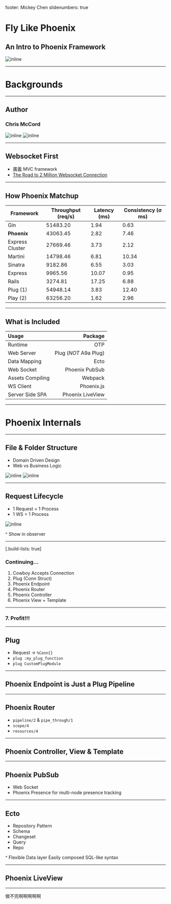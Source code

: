 footer: Mickey Chen
slidenumbers: true

# Fly Like Phoenix
## An Intro to Phoenix Framework

![inline](assets/phoenix-logo.png)

---

# Backgrounds

---

## Author

### Chris McCord

![inline](assets/chris-1.jpg) ![inline](assets/chris-2.jpg)

---

## Websocket First

- 廣義 MVC framework
- [The Road to 2 Million Websocket Connection](https://www.phoenixframework.org/blog/the-road-to-2-million-websocket-connections)

---

## How Phoenix Matchup

| Framework | Throughput (req/s) | Latency (ms) | Consistency (σ ms) |
| --------- | ---------------- | ----------------| ------------ |
| Gin | 51483.20 | 1.94 | 0.63 |
| **Phoenix** | 43063.45 | 2.82 | 7.46 |
| Express Cluster | 27669.46 | 3.73 | 2.12 |
| Martini | 14798.46 | 6.81 | 10.34 |
| Sinatra | 9182.86 | 6.55 | 3.03 |
| Express | 9965.56 | 10.07 | 0.95 |
| Rails | 3274.81 | 17.25 | 6.88 |
| Plug (1) | 54948.14 | 3.83 | 12.40 |
| Play (2) | 63256.20 | 1.62 | 2.96 |

---

## What is Included

| Usage | Package |
| :--- | ---: |
| Runtime | OTP |
| Web Server | Plug (_NOT_ A9a Plug) |
| Data Mapping | Ecto |
| Web Socket | Phoenix PubSub |
| Assets Compiling | Webpack |
| WS Client | Phoenix.js |
| Server Side SPA | Phoenix LiveView |

---

# Phoenix Internals

---

## File & Folder Structure

- Domain Driven Design
- Web vs Business Logic

![inline](assets/hurts-1.jpg) ![inline](assets/hurts-2.jpg)

---

## Request Lifecycle

- 1 Request = 1 Process
- 1 WS = 1 Process

![inline](assets/zen.gif)

^ Show in observer

---

[.build-lists: true]

### Continuing...

1. Cowboy Accepts Connection
2. Plug (Conn Struct)
3. Phoenix Endpoint
4. Phoenix Router
5. Phoenix Controller
6. Phoenix View + Template

---

### 7. Profit!!!

---

## Plug

- Request -> `%Conn{}`
- `plug :my_plug_function`
- `plug CustomPlugModule`

---

## Phoenix Endpoint is Just a Plug Pipeline

---

## Phoenix Router

- `pipeline/2` & `pipe_through/1`
- `scope/4`
- `resources/4`

---

## Phoenix Controller, View & Template

---

## Phoenix PubSub

- Web Socket
- Phoenix Presence for multi-node presence tracking

---

## Ecto

- Repository Pattern
- Schema
- Changeset
- Query
- Repo

^
Flexible Data layer
Easily composed
SQL-like syntax

---

## Phoenix LiveView

---

做不完啊啊啊啊啊
